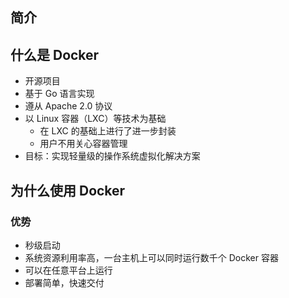 ## 简介

## 什么是 Docker

- 开源项目
- 基于 Go 语言实现
- 遵从 Apache 2.0 协议
- 以 Linux 容器（LXC）等技术为基础
    - 在 LXC 的基础上进行了进一步封装
    - 用户不用关心容器管理
- 目标：实现轻量级的操作系统虚拟化解决方案 

## 为什么使用 Docker

### 优势

- 秒级启动
- 系统资源利用率高，一台主机上可以同时运行数千个 Docker 容器
- 可以在任意平台上运行
- 部署简单，快速交付